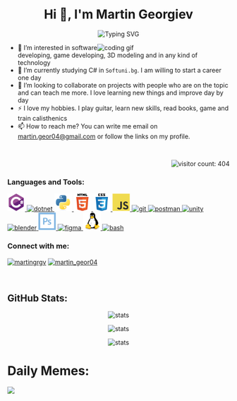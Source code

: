 <h1 align="center">Hi 👋, I'm Martin Georgiev</h1>

<p align="center">
  <img src="https://readme-typing-svg.demolab.com?font=Playfair+Display&weight=500&size=25&duration=3650&pause=1500&color=9B4993&center=true&vCenter=true&width=435&lines=Software+Engineer+Student;Studying+C%23+at+SoftUni" alt="Typing SVG"/>
</p>

<img align="right" src="https://media.tenor.com/YZPnGuPeZv8AAAAd/coding.gif" width=300px alt="coding gif">

- 👀 I’m interested in software developing, game developing, 3D modeling and in any kind of technology
- 🌱 I’m currently studying C# in `Softuni.bg`. I am willing to start a career one day
- 💞️ I’m looking to collaborate on projects with people who are on the topic and can teach me more. I love learning new things and improve day by day
- ⚡ I love my hobbies. I play guitar, learn new skills, read books, game and train calisthenics
- 📫 How to reach me? You can write me email on martin.geor04@gmail.com or follow the links on my profile.

<br/>
<p align="right"><img src="https://komarev.com/ghpvc/?username=martingrgv&label=Profile%20Visitors&color=9b4993&style=flat" alt="visitor count: 404"/></p>

<h3 align="left">Languages and Tools:</h3>

<p align="left"> <a href="https://www.w3schools.com/cs/" target="_blank" rel="noreferrer"> <img src="https://raw.githubusercontent.com/devicons/devicon/master/icons/csharp/csharp-original.svg" alt="csharp" width="40" height="40"/> </a> <a href="https://dotnet.microsoft.com/" target="_blank" rel="noreferrer"> <img src="https://img.shields.io/badge/.NET-5C2D91?style=for-the-badge&logo=.net&logoColor=white" alt="dotnet" width="60" height="40/> </a> <a href="https://www.python.org" target="_blank" rel="noreferrer"> <img src="https://raw.githubusercontent.com/devicons/devicon/master/icons/python/python-original.svg" alt="python" width="40" height="40"/> </a> <a href="https://www.w3.org/html/" target="_blank" rel="noreferrer"> <img src="https://raw.githubusercontent.com/devicons/devicon/master/icons/html5/html5-original-wordmark.svg" alt="html5" width="40" height="40"/> </a> <a href="https://www.w3schools.com/css/" target="_blank" rel="noreferrer"> <img src="https://raw.githubusercontent.com/devicons/devicon/master/icons/css3/css3-original-wordmark.svg" alt="css3" width="40" height="40"/> </a> <a href="https://developer.mozilla.org/en-US/docs/Web/JavaScript" target="_blank" rel="noreferrer"> <img src="https://raw.githubusercontent.com/devicons/devicon/master/icons/javascript/javascript-original.svg" alt="javascript" width="40" height="40"/> </a> <a href="https://git-scm.com/" target="_blank" rel="noreferrer"> <img src="https://www.vectorlogo.zone/logos/git-scm/git-scm-icon.svg" alt="git" width="40" height="40"/> </a> <a href="https://postman.com" target="_blank" rel="noreferrer"> <img src="https://www.vectorlogo.zone/logos/getpostman/getpostman-icon.svg" alt="postman" width="40" height="40"/> </a> <a href="https://unity.com/" target="_blank" rel="noreferrer"> <img src="https://www.vectorlogo.zone/logos/unity3d/unity3d-icon.svg" alt="unity" width="40" height="40"/> </a> <a href="https://www.blender.org/" target="_blank" rel="noreferrer"> <img src="https://download.blender.org/branding/community/blender_community_badge_white.svg" alt="blender" width="40" height="40"/> </a> <a href="https://www.photoshop.com/en" target="_blank" rel="noreferrer"> <img src="https://raw.githubusercontent.com/devicons/devicon/master/icons/photoshop/photoshop-line.svg" alt="photoshop" width="40" height="40"/> </a> <a href="https://www.figma.com/" target="_blank" rel="noreferrer"> <img src="https://www.vectorlogo.zone/logos/figma/figma-icon.svg" alt="figma" width="40" height="40"/> </a> <a href="https://www.linux.org/" target="_blank" rel="noreferrer"> <img src="https://raw.githubusercontent.com/devicons/devicon/master/icons/linux/linux-original.svg" alt="linux" width="40" height="40"/> </a> <a href="https://www.gnu.org/software/bash/" target="_blank" rel="noreferrer"> <img src="https://www.vectorlogo.zone/logos/gnu_bash/gnu_bash-icon.svg" alt="bash" width="40" height="40"/> </a> </p>

<h3 align="left">Connect with me:</h3>
<p align="left">
  <a href="https://www.leetcode.com/martingrgv" target="blank"><img align="center" src="https://raw.githubusercontent.com/rahuldkjain/github-profile-readme-generator/master/src/images/icons/Social/leet-code.svg" alt="martingrgv" height="30" width="40"/></a>
  <a href="https://www.hackerrank.com/martin_geor04" target="blank"><img align="center" src="https://raw.githubusercontent.com/rahuldkjain/github-profile-readme-generator/master/src/images/icons/Social/hackerrank.svg" alt="martin_geor04" height="30" width="40"/></a>
</p>
<br/>

## GitHub Stats:
<!-- Block stats
![](https://github-readme-stats.vercel.app/api/top-langs/?username=martingrgv&theme=omni&hide_border=false&include_all_commits=false&count_private=true&layout=compact)
![](https://github-readme-stats.vercel.app/api?username=martingrgv&theme=omni&hide_border=false&include_all_commits=false&count_private=true)
![](https://github-readme-streak-stats.herokuapp.com/?user=martingrgv&theme=omni&hide_border=false)
-->
<p align="center"> <img src="https://github-readme-stats.vercel.app/api/top-langs/?username=martingrgv&theme=omni&hide_border=false&include_all_commits=false&count_private=true&layout=compact" alt="stats"/> </p>
<p align="center"> <img src="https://github-readme-stats.vercel.app/api?username=martingrgv&theme=omni&hide_border=false&include_all_commits=false&count_private=true" alt="stats"/> </p>
<p align="center"> <img src="https://github-readme-streak-stats.herokuapp.com/?user=martingrgv&theme=omni&hide_border=false" alt="stats"/> </p>

# Daily Memes:
<img src='https://randommeme-five.vercel.app/' style="height: 350px;"/>

